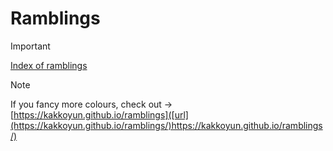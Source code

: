 # Ramblings

> [!IMPORTANT]
> [Index of ramblings](https://github.com/kakkoyun/ramblings/blob/main/docs/notes/README.md)

> [!NOTE]
> If you fancy more colours, check out -> [https://kakkoyun.github.io/ramblings]([url](https://kakkoyun.github.io/ramblings/)https://kakkoyun.github.io/ramblings/)
